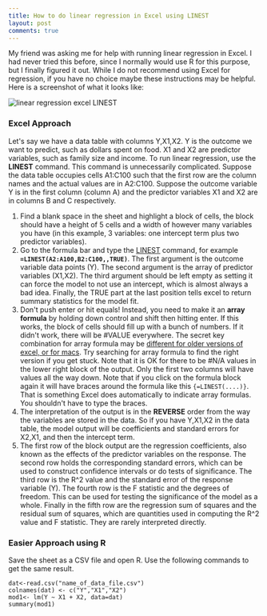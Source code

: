 ```yaml
---
title: How to do linear regression in Excel using LINEST
layout: post
comments: true
---
```


My friend was asking me for help with running linear regression in Excel. I had never tried this before, since I normally would use R for this purpose, but I finally figured it out. While I do not recommend using Excel for regression, if you have no choice maybe these instructions may be helpful. Here is a screenshot of what it looks like:

![linear regression excel LINEST]({{site.url}}/static/2016-07-24-linear-regression-excel-linest.png)

### Excel Approach

Let's say we have a data table with columns Y,X1,X2. Y is the outcome we want to predict, such as dollars spent on food. X1 and X2 are predictor variables, such as family size and income. To run linear regression, use the **LINEST** command. This command is unnecessarily complicated. Suppose the data table occupies cells A1:C100 such that the first row are the column names and the actual values are in A2:C100. Suppose the outcome variable Y is in the first column (column A) and the predictor variables X1 and X2 are in columns B and C respectively. 

1. Find a blank space in the sheet and highlight a block of cells, the block should have a height of 5 cells and a width of however many variables you have (in this example, 3 variables: one intercept term plus two predictor variables). 
2. Go to the formula bar and type the [LINEST](https://support.office.com/en-us/article/LINEST-function-84D7D0D9-6E50-4101-977A-FA7ABF772B6D) command, for example **`=LINEST(A2:A100,B2:C100,,TRUE)`**. The first argument is the outcome variable data points (Y). The second argument is the array of predictor variables (X1,X2). The third argument should be left empty as setting it can force the model to not use an intercept, which is almost always a bad idea. Finally, the TRUE part at the last position tells excel to return summary statistics for the model fit.
3. Don't push enter or hit equals! Instead, you need to make it an **array formula** by holding down control and shift then hitting enter. If this works, the block of cells should fill up with a bunch of numbers. If it didn't work, there will be #VALUE everywhere. The secret key combination for array formula may be [different for older versions of excel, or for macs](stackoverflow.com/questions/26605268/array-formula-on-excel-for-mac). Try searching for array formula to find the right version if you get stuck. Note that it is OK for there to be #N/A values in the lower right block of the output. Only the first two columns will have values all the way down. Note that if you click on the formula block again it will have braces around the formula like this `{=LINEST(....)}`. That is something Excel does automatically to indicate array formulas. You shouldn't have to type the braces.
4. The interpretation of the output is in the **REVERSE** order from the way the variables are stored in the data. So if you have Y,X1,X2 in the data table, the model output will be coefficients and standard errors for X2,X1, and then the intercept term.
5. The first row of the block output are the regression coefficients, also known as the effects of the predictor variables on the response. The second row holds the corresponding standard errors, which can be used to construct confidence intervals or do tests of significance. The third row is the R^2 value and the standard error of the response variable (Y). The fourth row is the F statistic and the degrees of freedom. This can be used for testing the significance of the model as a whole. Finally in the fifth row are the regression sum of squares and the residual sum of squares, which are quantities used in computing the R^2 value and F statistic. They are rarely interpreted directly.

### Easier Approach using R

Save the sheet as a CSV file and open R. Use the following commands to get the same result.

```{r}
dat<-read.csv("name_of_data_file.csv")
colnames(dat) <- c("Y","X1","X2")
mod1<- lm(Y ~ X1 + X2, data=dat)
summary(mod1)
```